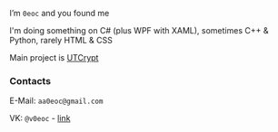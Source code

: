 I’m `0eoc` and you found me

I'm doing something on C# (plus WPF with XAML), sometimes C++ & Python, rarely HTML & CSS

Main project is [UTCrypt](https://github.com/a0eoc/UTCrypt)

### Contacts

E-Mail: `aa0eoc@gmail.com`

VK: `@v0eoc` - [link](https://vk.com/v0eoc)


